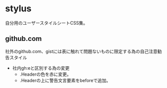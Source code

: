 # stylus
自分用のユーザースタイルシートCSS集。

## github.com
社外のgithub.com、gistには表に触れて問題ないものに限定する為の自己注意勧告スタイル

- 社内gh:eと区別する為の変更
  - .Headerの色を赤に変更。
  - .Headerの上に警告文言要素をbeforeで追加。
